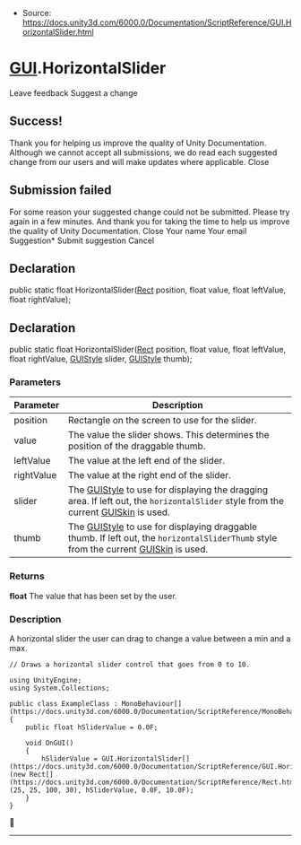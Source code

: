* Source: https://docs.unity3d.com/6000.0/Documentation/ScriptReference/GUI.HorizontalSlider.html

#  [GUI](https://docs.unity3d.com/6000.0/Documentation/ScriptReference/GUI.html).HorizontalSlider
Leave feedback
Suggest a change
## Success!
Thank you for helping us improve the quality of Unity Documentation. Although we cannot accept all submissions, we do read each suggested change from our users and will make updates where applicable.
Close
## Submission failed
For some reason your suggested change could not be submitted. Please <a>try again</a> in a few minutes. And thank you for taking the time to help us improve the quality of Unity Documentation.
Close
Your name Your email Suggestion* Submit suggestion
Cancel
## Declaration
public static float HorizontalSlider([Rect](https://docs.unity3d.com/6000.0/Documentation/ScriptReference/Rect.html) position, float value, float leftValue, float rightValue); 
## Declaration
public static float HorizontalSlider([Rect](https://docs.unity3d.com/6000.0/Documentation/ScriptReference/Rect.html) position, float value, float leftValue, float rightValue, [GUIStyle](https://docs.unity3d.com/6000.0/Documentation/ScriptReference/GUIStyle.html) slider, [GUIStyle](https://docs.unity3d.com/6000.0/Documentation/ScriptReference/GUIStyle.html) thumb); 
### Parameters
Parameter | Description  
---|---  
position | Rectangle on the screen to use for the slider.  
value | The value the slider shows. This determines the position of the draggable thumb.  
leftValue | The value at the left end of the slider.  
rightValue | The value at the right end of the slider.  
slider | The [GUIStyle](https://docs.unity3d.com/6000.0/Documentation/ScriptReference/GUIStyle.html) to use for displaying the dragging area. If left out, the `horizontalSlider` style from the current [GUISkin](https://docs.unity3d.com/6000.0/Documentation/ScriptReference/GUISkin.html) is used.  
thumb | The [GUIStyle](https://docs.unity3d.com/6000.0/Documentation/ScriptReference/GUIStyle.html) to use for displaying draggable thumb. If left out, the `horizontalSliderThumb` style from the current [GUISkin](https://docs.unity3d.com/6000.0/Documentation/ScriptReference/GUISkin.html) is used.  
### Returns
**float** The value that has been set by the user. 
### Description
A horizontal slider the user can drag to change a value between a min and a max.
```
// Draws a horizontal slider control that goes from 0 to 10.  
  
using UnityEngine;
using System.Collections;  
  
public class ExampleClass : MonoBehaviour[](https://docs.unity3d.com/6000.0/Documentation/ScriptReference/MonoBehaviour.html)
{
    public float hSliderValue = 0.0F;  
  
    void OnGUI()
    {
        hSliderValue = GUI.HorizontalSlider[](https://docs.unity3d.com/6000.0/Documentation/ScriptReference/GUI.HorizontalSlider.html)(new Rect[](https://docs.unity3d.com/6000.0/Documentation/ScriptReference/Rect.html)(25, 25, 100, 30), hSliderValue, 0.0F, 10.0F);
    }
}

```

* * *
